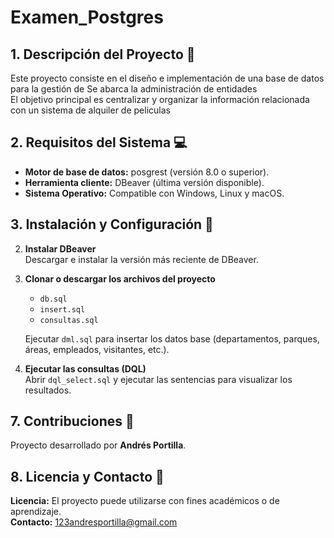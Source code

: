 # Examen_Postgres

## 1. Descripción del Proyecto 🚀
Este proyecto consiste en el diseño e implementación de una base de datos para la gestión de Se abarca la administración de entidades  
El objetivo principal es centralizar y organizar la información relacionada  con un sistema de alquiler de peliculas 

## 2. Requisitos del Sistema 💻
- **Motor de base de datos:** posgrest (versión 8.0 o superior).
- **Herramienta cliente:** DBeaver (última versión disponible).
- **Sistema Operativo:** Compatible con Windows, Linux y macOS.

## 3. Instalación y Configuración 🔧


2. **Instalar DBeaver**  
   Descargar e instalar la versión más reciente de DBeaver.

3. **Clonar o descargar los archivos del proyecto**  
   - `db.sql`  
   - `insert.sql`  
   - `consultas.sql`  

   Ejecutar `dml.sql` para insertar los datos base (departamentos, parques, áreas, empleados, visitantes, etc.).

6. **Ejecutar las consultas (DQL)**  
   Abrir `dql_select.sql` y ejecutar las sentencias para visualizar los resultados.


## 7. Contribuciones 🤝
Proyecto desarrollado por **Andrés Portilla**.  


## 8. Licencia y Contacto 📄
**Licencia:** El proyecto puede utilizarse con fines académicos o de aprendizaje.  
**Contacto:** [123andresportilla@gmail.com](mailto:123andresportilla@gmail.com)
